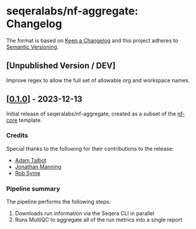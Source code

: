 # seqeralabs/nf-aggregate: Changelog

The format is based on [Keep a Changelog](https://keepachangelog.com/en/1.0.0/)
and this project adheres to [Semantic Versioning](https://semver.org/spec/v2.0.0.html).

## [Unpublished Version / DEV]

Improve regex to allow the full set of allowable org and workspace names.

## [[0.1.0](https://github.com/seqeralabs/nf-aggregate/releases/tag/0.1.0)] - 2023-12-13

Initial release of seqeralabs/nf-aggregate, created as a subset of the [nf-core](https://nf-co.re/) template.

### Credits

Special thanks to the following for their contributions to the release:

- [Adam Talbot](https://github.com/adamrtalbot)
- [Jonathan Manning](https://github.com/pinin4fjords)
- [Rob Syme](https://github.com/robsyme)

### Pipeline summary

The pipeline performs the following steps:

1. Downloads run information via the Seqera CLI in parallel
2. Runs MultiQC to aggregate all of the run metrics into a single report
